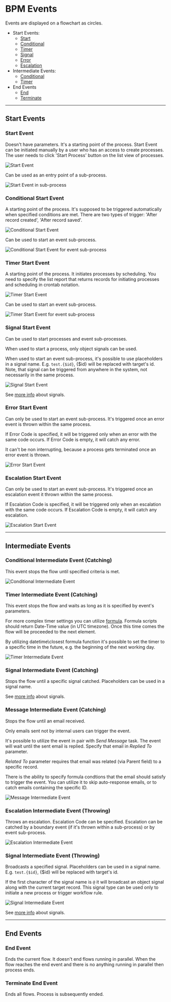 # BPM Events

Events are displayed on a flowchart as circles.

* Start Events:
  * [Start](#user-content-start-event)
  * [Conditional](#user-content-conditional-start-event)
  * [Timer](#user-content-timer-start-event)
  * [Signal](#user-content-signal-start-event)
  * [Error](#user-content-error-start-event)
  * [Escalation](#user-content-escalation-start-event)
* Intermediate Events:
  * [Conditional](#user-content-conditional-intermediate-event)
  * [Timer](#user-content-timer-intermediate-event)
* End Events
  * [End](#user-content-end-event)
  * [Terminate](#user-content-terminate-end-event)
  
----

## Start Events

### Start Event

Doesn't have parameters. It's a starting point of the process. Start Event can be initiated manually by a user who has an access to create processes. The user needs to click  'Start Process' button on the list view of processes.

![Start Event](https://raw.githubusercontent.com/espocrm/documentation/master/_static/images/administration/bpm/event-start-1.png)

Can be used as an entry point of a sub-process.

![Start Event in sub-process](https://raw.githubusercontent.com/espocrm/documentation/master/_static/images/administration/bpm/event-start-2.png)

### Conditional Start Event

A starting point of the process. It's supposed to be triggered automatically when specified conditions are met. There are two types of trigger: 'After record created', 'After record saved'.

![Conditional Start Event](https://raw.githubusercontent.com/espocrm/documentation/master/_static/images/administration/bpm/event-start-conditional-1.png)

Can be used to start an event sub-process.

![Conditional Start Event for event sub-process](https://raw.githubusercontent.com/espocrm/documentation/master/_static/images/administration/bpm/event-start-conditional-2.png)

### Timer Start Event

A starting point of the process. It initiates processes by scheduling. You need to specify the list report that returns records for initiating processes and scheduling in crontab notation.

![Timer Start Event](https://raw.githubusercontent.com/espocrm/documentation/master/_static/images/administration/bpm/event-start-timer-1.png)

Can be used to start an event sub-process.

![Timer Start Event for event sub-process](https://raw.githubusercontent.com/espocrm/documentation/master/_static/images/administration/bpm/event-start-timer-2.png)

### Signal Start Event

Can be used to start processes and event sub-processes.

When used to start a process, only object signals can be used.

When used to start an event sub-process, it's possible to use placeholders in a signal name. E.g. `test.{$id}`, {$id} will be replaced with target's id. Note, that signal can be triggered from anywhere in the system, not necessarily in the same process.

![Signal Start Event](https://raw.githubusercontent.com/espocrm/documentation/master/_static/images/administration/bpm/event-start-signal.png)

See [more info](bpm-signals.md) about signals.

### Error Start Event

Can only be used to start an event sub-process. It's triggered once an error event is thrown within the same process.

If Error Code is specified, it will be triggered only when an error with the same code occurs. If Error Code is empty, it will catch any error.

It can't be non interrupting, because a process gets terminated once an error event is thrown.

![Error Start Event](https://raw.githubusercontent.com/espocrm/documentation/master/_static/images/administration/bpm/event-start-error.png)

### Escalation Start Event

Can only be used to start an event sub-process. It's triggered once an escalation event it thrown within the same process.

If Escalation Code is specified, it will be triggered only when an escalation with the same code occurs. If Escalation Code is empty, it will catch any escalation.

![Escalation Start Event](https://raw.githubusercontent.com/espocrm/documentation/master/_static/images/administration/bpm/event-start-escalation.png)

----

## Intermediate Events

### Conditional Intermediate Event (Catching)

This event stops the flow until specified criteria is met.

![Conditional Intermediate Event](https://raw.githubusercontent.com/espocrm/documentation/master/_static/images/administration/bpm/event-intermediate-conditional.png)

### Timer Intermediate Event (Catching)

This event stops the flow and waits as long as it is specified by event's parameters.

For more complex timer settings you can utilize [formula](formula.md). Formula scripts should return Date-Time value (in UTC timezone). Once this time comes the flow will be proceeded to the next element.

By utilizing datetime\closest formula function it's possible to set the timer to a specific time in the future, e.g. the beginning of the next working day.

![Timer Intermediate Event](https://raw.githubusercontent.com/espocrm/documentation/master/_static/images/administration/bpm/event-intermediate-timer.png)

### Signal Intermediate Event (Catching)

Stops the flow until a specific signal catched. Placeholders can be used in a signal name.

See [more info](signal-signals.md) about signals.

### Message Intermediate Event (Catching)

Stops the flow until an email received.

Only emails sent not by internal users can trigger the event.

It's possible to utilize the event in pair with *Send Message* task. The event will wait until the sent email is replied. Specify that email in *Replied To* parameter.

*Related To* parameter requires that email was related (via Parent field) to a specific record.

There is the ability to specify formula condtions that the email should satisfy to trigger the event. You can utilize it to skip auto-response emails, or to catch emails containing the specific ID.

![Message Intermediate Event](https://raw.githubusercontent.com/espocrm/documentation/master/_static/images/administration/bpm/event-intermediate-message.png)

### Escalation Intermediate Event (Throwing)

Throws an escalation. Escalation Code can be specified. Escalation can be catched by a boundary event (if it's thrown within a sub-process) or by event sub-process.

![Escalation Intermediate Event](https://raw.githubusercontent.com/espocrm/documentation/master/_static/images/administration/bpm/event-intermediate-escalation.png)

### Signal Intermediate Event (Throwing)

Broadcasts a specified signal. Placeholders can be used in a signal name. E.g. `test.{$id}`, {$id} will be replaced with target's id.

If the first character of the signal name is `@` it will broadcast an object signal along with the current target record. This signal type can be used only to initiate a new process or trigger workflow rule.

![Signal Intermediate Event](https://raw.githubusercontent.com/espocrm/documentation/master/_static/images/administration/bpm/event-intermediate-signal-throw.png)

See [more info](bpm-signals.md) about signals.


----

## End Events

### End Event

Ends the current flow. It doesn't end flows running in parallel. When the flow reaches the end event and there is no anything running in parallel then process ends.

### Terminate End Event

Ends all flows. Process is subsequently ended.
